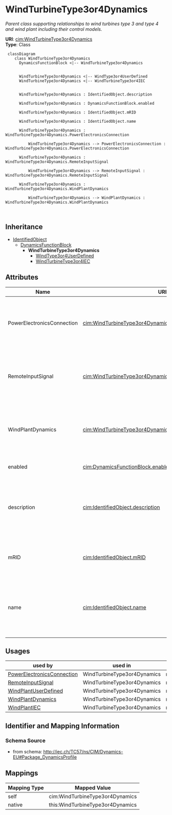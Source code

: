 # WindTurbineType3or4Dynamics


_Parent class supporting relationships to wind turbines type 3 and type 4 and wind plant including their control models._





**URI**: [cim:WindTurbineType3or4Dynamics](http://iec.ch/TC57/CIM100#WindTurbineType3or4Dynamics)<br />
**Type**: Class




```mermaid
 classDiagram
    class WindTurbineType3or4Dynamics
      DynamicsFunctionBlock <|-- WindTurbineType3or4Dynamics
      

      WindTurbineType3or4Dynamics <|-- WindType3or4UserDefined
      WindTurbineType3or4Dynamics <|-- WindTurbineType3or4IEC
      
      
      WindTurbineType3or4Dynamics : IdentifiedObject.description
        
      WindTurbineType3or4Dynamics : DynamicsFunctionBlock.enabled
        
      WindTurbineType3or4Dynamics : IdentifiedObject.mRID
        
      WindTurbineType3or4Dynamics : IdentifiedObject.name
        
      WindTurbineType3or4Dynamics : WindTurbineType3or4Dynamics.PowerElectronicsConnection
        
          WindTurbineType3or4Dynamics --> PowerElectronicsConnection : WindTurbineType3or4Dynamics.PowerElectronicsConnection
        
      WindTurbineType3or4Dynamics : WindTurbineType3or4Dynamics.RemoteInputSignal
        
          WindTurbineType3or4Dynamics --> RemoteInputSignal : WindTurbineType3or4Dynamics.RemoteInputSignal
        
      WindTurbineType3or4Dynamics : WindTurbineType3or4Dynamics.WindPlantDynamics
        
          WindTurbineType3or4Dynamics --> WindPlantDynamics : WindTurbineType3or4Dynamics.WindPlantDynamics
        
      
```





## Inheritance
* [IdentifiedObject](IdentifiedObject.md)
    * [DynamicsFunctionBlock](DynamicsFunctionBlock.md)
        * **WindTurbineType3or4Dynamics**
            * [WindType3or4UserDefined](WindType3or4UserDefined.md)
            * [WindTurbineType3or4IEC](WindTurbineType3or4IEC.md)



## Attributes


| Name | URI | Cardinality and Range | Description | Inheritance |
| ---  | --- | --- | --- | --- |
| PowerElectronicsConnection | [cim:WindTurbineType3or4Dynamics.PowerElectronicsConnection](http://iec.ch/TC57/CIM100#WindTurbineType3or4Dynamics.PowerElectronicsConnection) | 1..1 <br />  [PowerElectronicsConnection](PowerElectronicsConnection.md)  | The power electronics connection associated with this wind turbine type 3 or ... | direct |
| RemoteInputSignal | [cim:WindTurbineType3or4Dynamics.RemoteInputSignal](http://iec.ch/TC57/CIM100#WindTurbineType3or4Dynamics.RemoteInputSignal) | 0..1 <br />  [RemoteInputSignal](RemoteInputSignal.md)  | Remote input signal used by these wind turbine type 3 or type 4 models | direct |
| WindPlantDynamics | [cim:WindTurbineType3or4Dynamics.WindPlantDynamics](http://iec.ch/TC57/CIM100#WindTurbineType3or4Dynamics.WindPlantDynamics) | 0..1 <br />  [WindPlantDynamics](WindPlantDynamics.md)  | The wind plant with which the wind turbines type 3 or type 4 are associated | direct |
| enabled | [cim:DynamicsFunctionBlock.enabled](http://iec.ch/TC57/CIM100#DynamicsFunctionBlock.enabled) | 1..1 <br />  boolean  | Function block used indicator | [DynamicsFunctionBlock](DynamicsFunctionBlock.md) |
| description | [cim:IdentifiedObject.description](http://iec.ch/TC57/CIM100#IdentifiedObject.description) | 0..1 <br />  string  | The description is a free human readable text describing or naming the object | [IdentifiedObject](IdentifiedObject.md) |
| mRID | [cim:IdentifiedObject.mRID](http://iec.ch/TC57/CIM100#IdentifiedObject.mRID) | 1..1 <br />  string  | Master resource identifier issued by a model authority | [IdentifiedObject](IdentifiedObject.md) |
| name | [cim:IdentifiedObject.name](http://iec.ch/TC57/CIM100#IdentifiedObject.name) | 0..1 <br />  string  | The name is any free human readable and possibly non unique text naming the o... | [IdentifiedObject](IdentifiedObject.md) |





## Usages

| used by | used in | type | used |
| ---  | --- | --- | --- |
| [PowerElectronicsConnection](PowerElectronicsConnection.md) | WindTurbineType3or4Dynamics | range | [WindTurbineType3or4Dynamics](WindTurbineType3or4Dynamics.md) |
| [RemoteInputSignal](RemoteInputSignal.md) | WindTurbineType3or4Dynamics | range | [WindTurbineType3or4Dynamics](WindTurbineType3or4Dynamics.md) |
| [WindPlantUserDefined](WindPlantUserDefined.md) | WindTurbineType3or4Dynamics | range | [WindTurbineType3or4Dynamics](WindTurbineType3or4Dynamics.md) |
| [WindPlantDynamics](WindPlantDynamics.md) | WindTurbineType3or4Dynamics | range | [WindTurbineType3or4Dynamics](WindTurbineType3or4Dynamics.md) |
| [WindPlantIEC](WindPlantIEC.md) | WindTurbineType3or4Dynamics | range | [WindTurbineType3or4Dynamics](WindTurbineType3or4Dynamics.md) |






## Identifier and Mapping Information







### Schema Source


* from schema: http://iec.ch/TC57/ns/CIM/Dynamics-EU#Package_DynamicsProfile





## Mappings

| Mapping Type | Mapped Value |
| ---  | ---  |
| self | cim:WindTurbineType3or4Dynamics |
| native | this:WindTurbineType3or4Dynamics |




